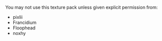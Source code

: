 You may not use this texture pack unless given explicit permission from:
- pixlii
- Francidium
- Floophead
- noxhy
